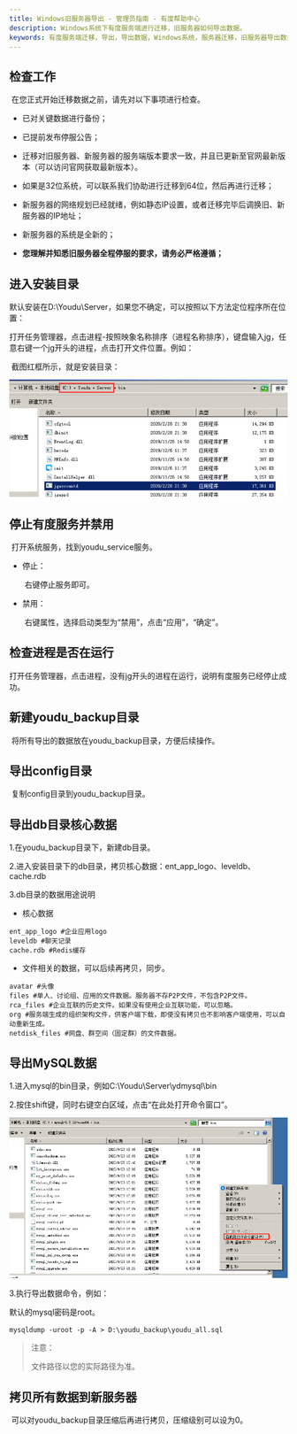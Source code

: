```yaml
---
title: Windows旧服务器导出 - 管理员指南 - 有度帮助中心
description: Windows系统下有度服务端进行迁移，旧服务器如何导出数据。
keywords: 有度服务端迁移，导出，导出数据，Windows系统，服务器迁移，旧服务器导出数据。
---
```


## 检查工作

​		在您正式开始迁移数据之前，请先对以下事项进行检查。

- 已对关键数据进行备份；

- 已提前发布停服公告；

- 迁移对旧服务器、新服务器的服务端版本要求一致，并且已更新至官网最新版本（可以访问官网获取最新版本）。
- 如果是32位系统，可以联系我们协助进行迁移到64位，然后再进行迁移；

- 新服务器的网络规划已经就绪，例如静态IP设置，或者迁移完毕后调换旧、新服务器的IP地址；

- 新服务器的系统是全新的；

- **您理解并知悉旧服务器全程停服的要求，请务必严格遵循；**

## 进入安装目录

​		默认安装在D:\Youdu\Server，如果您不确定，可以按照以下方法定位程序所在位置：

​		打开任务管理器，点击进程-按照映象名称排序（进程名称排序），键盘输入jg，任意右键一个jg开头的进程，点击打开文件位置。例如：

​		截图红框所示，就是安装目录：

![image-20200317152607700](res/f01_00006/image-20200317152607700.png)

## 停止有度服务并禁用

​		打开系统服务，找到youdu_service服务。

- 停止：

  ​	右键停止服务即可。

- 禁用：

  ​	右键属性，选择启动类型为“禁用”，点击“应用”，“确定”。

## 检查进程是否在运行

​		打开任务管理器，点击进程，没有jg开头的进程在运行，说明有度服务已经停止成功。

## 新建youdu_backup目录

​		将所有导出的数据放在youdu_backup目录，方便后续操作。

## 导出config目录

​		复制config目录到youdu_backup目录。

## 导出db目录核心数据

1.在youdu_backup目录下，新建db目录。

2.进入安装目录下的db目录，拷贝核心数据：ent_app_logo、leveldb、cache.rdb

3.db目录的数据用途说明

- 核心数据

```
ent_app_logo #企业应用logo
leveldb #聊天记录
cache.rdb #Redis缓存
```

- 文件相关的数据，可以后续再拷贝，同步。

```
avatar #头像
files #单人、讨论组、应用的文件数据。服务器不存P2P文件，不包含P2P文件。
rca_files #企业互联的历史文件。如果没有使用企业互联功能，可以忽略。
org #服务端生成的组织架构文件，供客户端下载，即使没有拷贝也不影响客户端使用，可以自动重新生成。
netdisk_files #网盘、群空间（固定群）的文件数据。
```

## 导出MySQL数据

1.进入mysql的bin目录，例如C:\Youdu\Server\ydmysql\bin

2.按住shift键，同时右键空白区域，点击“在此处打开命令窗口”。

![image-20201118144411189](res/f01_00006/image-20201118144411189.png)

3.执行导出数据命令，例如：

默认的mysql密码是root。

```
mysqldump -uroot -p -A > D:\youdu_backup\youdu_all.sql
```

> 注意：
>
> 文件路径以您的实际路径为准。

## 拷贝所有数据到新服务器

​		可以对youdu_backup目录压缩后再进行拷贝，压缩级别可以设为0。